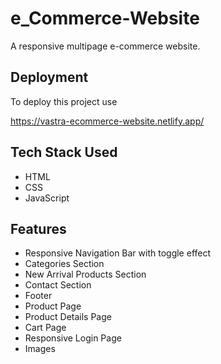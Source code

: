 # e_Commerce-Website

A responsive multipage e-commerce website.  


## Deployment

To deploy this project use

https://vastra-ecommerce-website.netlify.app/


## Tech Stack Used

- HTML
- CSS
- JavaScript

## Features

- Responsive Navigation Bar with toggle effect
- Categories Section
- New Arrival Products Section
- Contact Section
- Footer
- Product Page 
- Product Details Page 
- Cart Page
- Responsive Login Page
- Images


